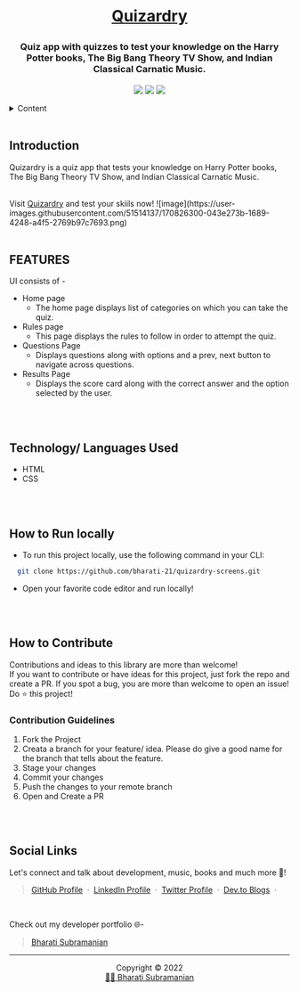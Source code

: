 

<h1 align="center">
  <br />
  
 <a href="https://quizardry-screens.netlify.app/">Quizardry</a>
</h1>
<h3 align="center">
    Quiz app with quizzes to test your knowledge on the Harry Potter books, The Big Bang Theory TV Show, and Indian Classical Carnatic Music.
</h3>

<div align="center">
<img src="https://img.shields.io/badge/version-v1-green" align="center"/>
<img src="https://img.shields.io/badge/label-open--source-blue" align="center"/>
    <a href="https://app.netlify.com/sites/quizardry-screens/deploys" align="center">
        <img src="https://api.netlify.com/api/v1/badges/8b083945-912e-4f2d-90fd-9f8bcf06aeee/deploy-status" align="center"/>
    </a>
</div>
<br />

<!-- TABLE OF CONTENTS -->
<details>
    <summary>Content</summary>
    <ol>
        <li><a href="#introduction">Introduction</a></li>
        <li><a href="#features">Features</a></li>
        <li><a href="#technology-languages-used">Technology/ Languages Used</a></li>
        <li><a href="#how-lto-run-locally">How to Run Locally</a></li>
        <li><a href="#how-to-contribute">How to Contribute</a></li>
        <li><a href="#social-links">Social Links</a></li>
    </ol>
</details>

<br />

<!-- Project Introduction -->
## **Introduction**
<p>
    Quizardry is a quiz app that tests your knowledge on Harry Potter books, The Big Bang Theory TV Show, and Indian Classical Carnatic Music.
</p>
<br />
Visit <a href="https://quizardry-screens.netlify.app/">Quizardry</a> and test your skiils now! 
![image](https://user-images.githubusercontent.com/51514137/170826300-043e273b-1689-4248-a4f5-2769b97c7693.png)


<br />
<br />
<!-- FEATURES -->

## **FEATURES**

UI consists of -
- Home page
  - The home page displays list of categories on which you can take the quiz.
- Rules page
  - This page displays the rules to follow in order to attempt the quiz.
- Questions Page
    - Displays questions along with options and a prev, next button to navigate across questions.
- Results Page
    - Displays the score card along with the correct answer and the option selected by the user.


<br />
<br />
<!-- BUILT WITH -->

## **Technology/ Languages Used**

- HTML
- CSS

<br />
<br />
<!-- HOW TO RUN LOCALLY -->

## **How to Run locally**
- To run this project locally, use the following command in your CLI:

```bash
  git clone https://github.com/bharati-21/quizardry-screens.git
```
- Open your favorite code editor and run locally!

<br />
<br />
<!-- CONTRIBUTING -->

## **How to Contribute**

Contributions and ideas to this library are more than welcome! <br />
If you want to contribute or have ideas for this project, just fork the repo and create a PR. If you spot a bug, you are more than welcome to open an issue! Do ⭐ this project! 

### Contribution Guidelines
1. Fork the Project
2. Creata a branch for your feature/ idea. Please do give a good name for the branch that tells about the feature.
3. Stage your changes
4. Commit your changes
5. Push the changes to your remote branch
6. Open and Create a PR

<br />
<br />
<!-- SOCIAL LINKS -->

## **Social Links**
Let's connect and talk about development, music, books and much more 🌠! 
> [GitHub Profile](https://github.com/bharati-21) &nbsp;&middot;&nbsp; 
> [LinkedIn Profile](https://www.linkedin.com/in/bharati-subramanian-29734b152/) &nbsp;&middot;&nbsp;
> [Twitter Profile](https://twitter.com/_bhaaratii) &nbsp;&middot;&nbsp;
> [Dev.to Blogs](https://dev.to/bharati21) &nbsp;&middot;&nbsp;

<br />

Check out my developer portfolio 🌐-
> [Bharati Subramanian](https://bharati-21.github.io/) 

<hr />
<p align="center">Copyright &copy; 2022 
  <br />
  <a href="https://bharati-21.github.io/">👩‍💻 Bharati Subramanian</a>
</p>
